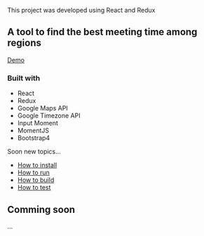 This project was developed using React and Redux

## A tool to find the best meeting time among regions

[Demo](https://fill-lima.github.io/meeting-time/)

### Built with
- React
- Redux
- Google Maps API
- Google Timezone API
- Input Moment
- MomentJS
- Bootstrap4

Soon new topics...

- [How to install](#comming-soon)
- [How to run](#comming-soon)
- [How to build](#comming-soon)
- [How to test](#comming-soon)

## Comming soon

...

